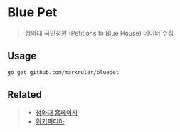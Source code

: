 # Blue Pet

> 청와대 국민청원 (Petitions to Blue House) 데이터 수집

## Usage

```bash
go get github.com/markruler/bluepet
```

## Related

> - [청와대 홈페이지](https://www1.president.go.kr/petitions)
> - [위키피디아](https://en.wikipedia.org/wiki/Petitions_to_Blue_House)
